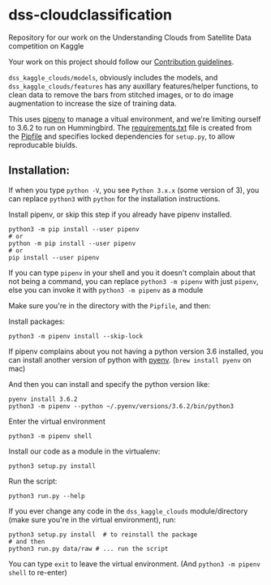 # dss-cloudclassification
Repository for our work on the Understanding Clouds from Satellite Data competition on Kaggle

Your work on this project should follow our [Contribution guidelines](https://github.com/datascienceslugs/Useful-Documents/blob/master/CONTRIBUTING.md).

`dss_kaggle_clouds/models`, obviously includes the models, and `dss_kaggle_clouds/features` has any auxillary features/helper functions, to clean data to remove the bars from stitched images, or to do image augmentation to increase the size of training data.

This uses [pipenv](https://pipenv-fork.readthedocs.io/en/latest/) to manage a vitual environment, and we're limiting ourself to 3.6.2 to run on Hummingbird. The [requirements.txt](./requirements.txt) file is created from the [Pipfile](./Pipfile) and specifies locked dependencies for `setup.py`, to allow reproducable biulds.


## Installation:

If when you type `python -V`, you see `Python 3.x.x` (some version of 3), you can replace `python3` with `python` for the installation instructions.

Install pipenv, or skip this step if you already have pipenv installed.

```
python3 -m pip install --user pipenv
# or
python -m pip install --user pipenv
# or
pip install --user pipenv
```

If you can type `pipenv` in your shell and you it doesn't complain about that not being a command, you can replace `python3 -m pipenv` with just `pipenv`, else you can invoke it with `python3 -m pipenv` as a module


Make sure you're in the directory with the `Pipfile`, and then:

Install packages:

```
python3 -m pipenv install --skip-lock
```

If pipenv complains about you not having a python version 3.6 installed, you can install another version of python with [pyenv](https://github.com/pyenv/pyenv#installation). (`brew install pyenv` on mac)

And then you can install and specify the python version like:

```
pyenv install 3.6.2
python3 -m pipenv --python ~/.pyenv/versions/3.6.2/bin/python3
```

Enter the virtual environment

```
python3 -m pipenv shell

```

Install our code as a module in the virtualenv:

```
python3 setup.py install
```

Run the script:

```
python3 run.py --help
```

If you ever change any code in the `dss_kaggle_clouds` module/directory (make sure you're in the virtual environment), run:

```
python3 setup.py install  # to reinstall the package
# and then
python3 run.py data/raw # ... run the script
```

You can type `exit` to leave the virtual environment. (And `python3 -m pipenv shell` to re-enter)
